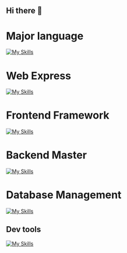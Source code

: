 ## Hi there 👋

<!--
**Teymur-Babayev/Teymur-Babayev** is a ✨ _special_ ✨ repository because its `README.md` (this file) appears on your GitHub profile.

Here are some ideas to get you started:

- 🔭 I’m currently working on ...
- 🌱 I’m currently learning ...
- 👯 I’m looking to collaborate on ...
- 🤔 I’m looking for help with ...
- 💬 Ask me about ...
- 📫 How to reach me: ...
- 😄 Pronouns: ...
- ⚡ Fun fact: ...
-->

# Major language #
[![My Skills](https://skillicons.dev/icons?i=cpp,cs,python)](https://skillicons.dev)

# Web Express #
[![My Skills](https://skillicons.dev/icons?i=js,jquery,html,css,bootstrap,sass)](https://skillicons.dev)

# Frontend Framework #
[![My Skills](https://skillicons.dev/icons?i=vue,vuetify,nuxtjs,vite)](https://skillicons.dev)

# Backend Master #
[![My Skills](https://skillicons.dev/icons?i=aws,nodejs,dotnet,laravel,npm,yarn)](https://skillicons.dev)

# Database Management #
[![My Skills](https://skillicons.dev/icons?i=mongodb,mysql)](https://skillicons.dev)

## Dev tools ##
[![My Skills](https://skillicons.dev/icons?i=vscode,visualstudio,atom,anaconda)](https://skillicons.dev)
<!---
howcode501/howcode501 is a ✨ special ✨ repository because its `README.md` (this file) appears on your GitHub profile.
You can click the Preview link to take a look at your changes.
--->
